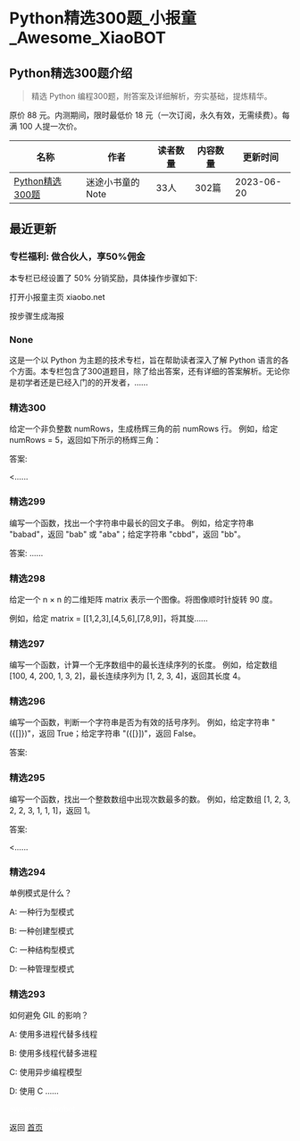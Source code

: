 # Python精选300题_小报童_Awesome_XiaoBOT

## Python精选300题介绍
> 精选 Python 编程300题，附答案及详细解析，夯实基础，提炼精华。    
    
原价 88 元。内测期间，限时最低价 18 元（一次订阅，永久有效，无需续费）。每满 100 人提一次价。  
  


|名称|作者|读者数量|内容数量|更新时间|
|---|---|---|---|---|
|[Python精选300题](https://xiaobot.net/p/python-tutorial?refer=0b133df9-27dc-423b-8101-639049001c13)|迷途小书童的Note|33人|302篇|2023-06-20|

## 最近更新
### 专栏福利: 做合伙人，享50%佣金

本专栏已经设置了 50% 分销奖励，具体操作步骤如下:

打开小报童主页 xiaobo.net

按步骤生成海报

### None

这是一个以 Python 为主题的技术专栏，旨在帮助读者深入了解 Python
语言的各个方面。本专栏包含了300道题目，除了给出答案，还有详细的答案解析。无论你是初学者还是已经入门的的开发者，......

### 精选300

给定一个非负整数 numRows，生成杨辉三角的前 numRows 行。 例如，给定 numRows = 5，返回如下所示的杨辉三角：

答案:

<......

### 精选299

编写一个函数，找出一个字符串中最长的回文子串。 例如，给定字符串 "babad"，返回 "bab" 或 "aba"；给定字符串 "cbbd"，返回
"bb"。

答案: ......

### 精选298

给定一个 n × n 的二维矩阵 matrix 表示一个图像。将图像顺时针旋转 90 度。

例如，给定 matrix = [[1,2,3],[4,5,6],[7,8,9]]，将其旋......

### 精选297

编写一个函数，计算一个无序数组中的最长连续序列的长度。 例如，给定数组 [100, 4, 200, 1, 3, 2]，最长连续序列为 [1, 2, 3,
4]，返回其长度 4。

### 精选296

编写一个函数，判断一个字符串是否为有效的括号序列。 例如，给定字符串 "({[]})"，返回 True；给定字符串 "({[}])"，返回 False。

答案:

### 精选295

编写一个函数，找出一个整数数组中出现次数最多的数。 例如，给定数组 [1, 2, 3, 2, 2, 3, 1, 1, 1]，返回 1。

答案:

<......

### 精选294

单例模式是什么？

A: 一种行为型模式

B: 一种创建型模式

C: 一种结构型模式

D: 一种管理型模式

### 精选293

如何避免 GIL 的影响？

A: 使用多进程代替多线程

B: 使用多线程代替多进程

C: 使用异步编程模型

D: 使用 C ......


<a href="https://github.com/Reno9527/awesome-xiaobot" style="color: white; text-decoration: none;">awesome-xiaobot</a>

返回 [首页](../README.md)
